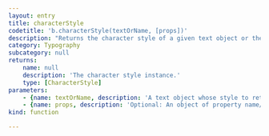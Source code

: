 ```yaml
---
layout: entry
title: characterStyle
codetitle: 'b.characterStyle(textOrName, [props])'
description: "Returns the character style of a given text object or the character style with the given name. If a\ncharacter style of the given name does not exist, it gets created. Optionally a props object of\nproperty name/value pairs can be used to set the character style's properties."
category: Typography
subcategory: null
returns:
    name: null
    description: 'The character style instance.'
    type: [CharacterStyle]
parameters:
    - {name: textOrName, description: 'A text object whose style to return or the name of the character style to return.', optional: false, type: [Text, String]}
    - {name: props, description: 'Optional: An object of property name/value pairs to set the style''s properties.', optional: true, type: [Object]}
kind: function

---
```

